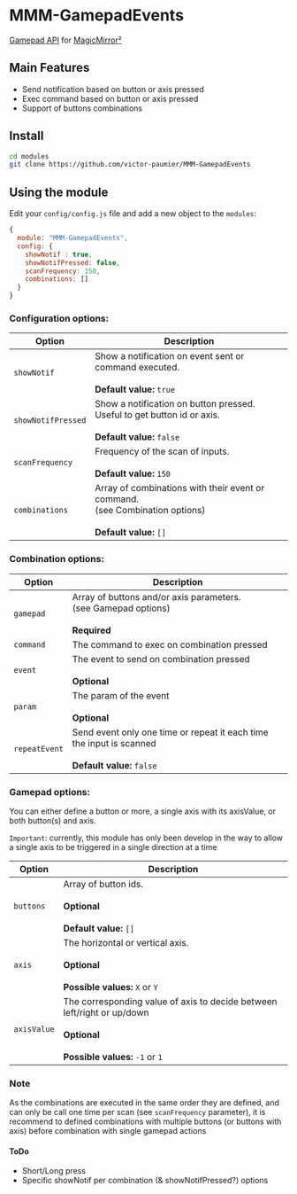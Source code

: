 # MMM-GamepadEvents
[Gamepad API](https://developer.mozilla.org/en-US/docs/Web/API/Gamepad_API) for [MagicMirror²](https://magicmirror.builders)

## Main Features
- Send notification based on button or axis pressed
- Exec command based on button or axis pressed
- Support of buttons combinations

## Install
```sh
cd modules
git clone https://github.com/victor-paumier/MMM-GamepadEvents
```

## Using the module
Edit your `config/config.js` file and add a new object to the `modules`:
```js
{
  module: "MMM-GamepadEvents",
  config: {
    showNotif : true,
    showNotifPressed: false,
    scanFrequency: 150,
    combinations: []
  }
}
```

### Configuration options:

| Option                       | Description
| ---------------------------- | -----------
| `showNotif`                  | Show a notification on event sent or command executed. <br> <br> **Default value:** `true`
| `showNotifPressed`           | Show a notification on button pressed. Useful to get button id or axis. <br><br> **Default value:** `false`
| `scanFrequency`              | Frequency of the scan of inputs. <br> <br> **Default value:** `150`
| `combinations`               | Array of combinations with their event or command. <br>(see Combination options) <br> <br> **Default value:** `[]`


### Combination options:
| Option                       | Description
| ---------------------------  | -----------
| `gamepad`                    | Array of buttons and/or axis parameters. <br> (see Gamepad options) <br> <br> **Required**
| `command`                    | The command to exec on combination pressed 
| `event`                      | The event to send on combination pressed <br> <br> **Optional**
| `param`                      | The param of the event <br> <br> **Optional**
| `repeatEvent`                | Send event only one time or repeat it each time the input is scanned <br> <br> **Default value:** `false`


### Gamepad options:
You can either define a button or more, a single axis with its axisValue, or both button(s) and axis.

`Important`: currently, this module has only been develop in the way to allow a single axis to be triggered in a single direction at a time  

| Option                       | Description
| ---------------------------- | -----------
| `buttons`                    | Array of button ids. <br> <br> **Optional** <br> <br> **Default value:** `[]`
| `axis`                       | The horizontal or vertical axis.<br> <br> **Optional** <br><br> **Possible values:** `X` or `Y`
| `axisValue`                  | The corresponding value of axis to decide between left/right or up/down <br> <br> **Optional** <br><br> **Possible values:** `-1` or `1`


### Note
As the combinations are executed in the same order they are defined, and can only be call one time per scan (see `scanFrequency` parameter), it is recommend to defined combinations with multiple buttons (or buttons with axis) before combination with single gamepad actions 

#### ToDo

- Short/Long press
- Specific showNotif per combination (& showNotifPressed?) options